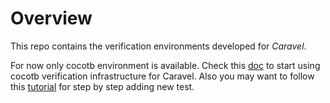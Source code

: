 Overview
========
This repo contains the verification environments developed for *Caravel*.

For now only cocotb environment is available. Check this [doc](https://caravel-sim-infrastructure.readthedocs.io/en/latest/index.html) to start using cocotb verification infrastructure for Caravel. Also you may want to follow this [tutorial](https://github.com/efabless/Caravel_cocotb_verification_tutorial) for step by step adding new test. 
